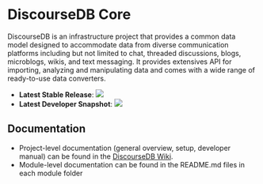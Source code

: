 # DiscourseDB Core

DiscourseDB is an infrastructure project that provides a common data model designed to accommodate data from diverse communication platforms including but not limited to chat, threaded discussions, blogs, microblogs, wikis, and text messaging. It provides extensives API for importing, analyzing and manipulating data and comes with a wide range of ready-to-use data converters.

* **Latest Stable Release**: <a href="https://github.com/DiscourseDB/discoursedb-core/releases/tag/discoursedb-core-0.6"><img src="https://img.shields.io/badge/Release-0.6-brightgreen.svg"/></a> 
* **Latest Developer Snapshot**: <a href="https://github.com/DiscourseDB/discoursedb-core"><img src="https://img.shields.io/badge/Snapshot-0.7--SNAPSHOT-yellow.svg"/></a>


## Documentation
* Project-level documentation (general overview, setup, developer manual) can be found in the [DiscourseDB Wiki](https://github.com/DiscourseDB/discoursedb-core/wiki).<br/>
* Module-level documentation can be found in the README.md files in each module folder

